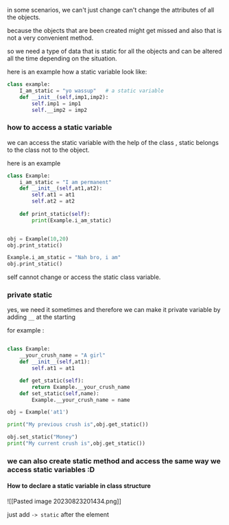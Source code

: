 in some scenarios, we can't just change can't change the attributes of all the objects. 

because the objects that are been created might get missed and also that is not a very convenient method.

so we need a type of data that is static for all the objects and can be altered all the time depending on the situation.

here is an example how a static variable look like:

```python 
class example:
	I_am_static = "yo wassup"   # a static variable 
	def __init__(self,imp1,imp2):
		self.imp1 = imp1
		self.__imp2 = imp2
```

### how to access a static variable 

we can access the static variable with the help of the class , static belongs to the class not to the object.

here is an example 

```python 
class Example:
	i_am_static = "I am permanent"
	def __init__(self,at1,at2):
		self.at1 = at1 
		self.at2 = at2 
	
	def print_static(self):
		print(Example.i_am_static)


obj = Example(10,20)
obj.print_static()

Example.i_am_static = "Nah bro, i am"
obj.print_static()
```

self cannot change or access the static class variable.

### private static 

yes, we need it sometimes and therefore we can make it private variable by adding  `__` at the starting 

for example :

```python 

class Example:
	__your_crush_name = "A girl"
	def __init__(self,at1):
		self.at1 = at1 

	def get_static(self):
		return Example.__your_crush_name
	def set_static(self,name):
		Example.__your_crush_name = name

obj = Example('at1')

print("My previous crush is",obj.get_static())

obj.set_static("Money")
print("My current crush is",obj.get_static())
```


### we can also create static method and access the same way we access static variables :D


#### How to declare a static variable in class structure 

![[Pasted image 20230823201434.png]]

just add `-> static` after the element 
